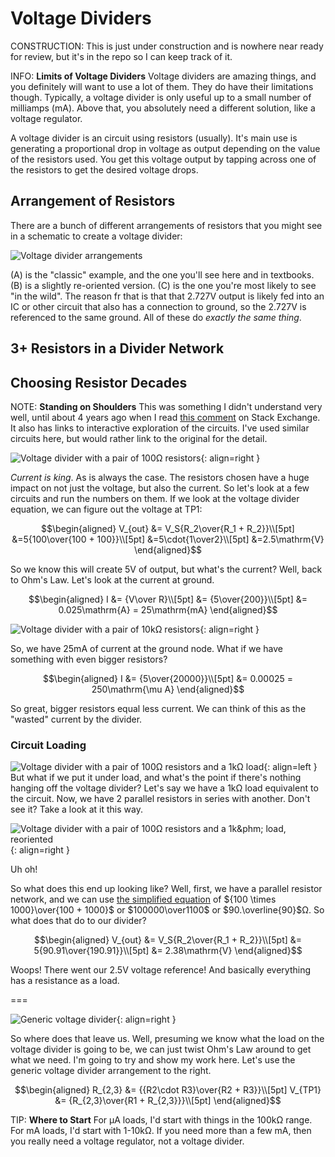 # Voltage Dividers

CONSTRUCTION: This is just under construction and is nowhere near ready
for review, but it's in the repo so I can keep track of it.

INFO: **Limits of Voltage Dividers** Voltage dividers are amazing
things, and you definitely will want to use a lot of them. They do have
their limitations though. Typically, a voltage divider is only useful
up to a small number of milliamps (mA). Above that, you absolutely need
a different solution, like a voltage regulator.

A voltage divider is an circuit using resistors (usually). It's main use
is generating a proportional drop in voltage as output depending on the
value of the resistors used. You get this voltage output by tapping
across one of the resistors to get the desired voltage drops.

## Arrangement of Resistors

There are a bunch of different arrangements of resistors that you might
see in a schematic to create a voltage divider:

![Voltage divider
arrangements](../img/schematic-voltage-divider-arrangements.png)

(A) is the "classic" example, and the one you'll see here and in
textbooks. (B) is a slightly re-oriented version. (C) is the one you're
most likely to see "in the wild". The reason fr that is that that 2.727V
output is likely fed into an IC or other circuit that also has a
connection to ground, so the 2.727V is referenced to the same ground.
All of these do _exactly the same thing_. 

## 3+ Resistors in a Divider Network

## Choosing Resistor Decades

NOTE: **Standing on Shoulders** This was something I didn't understand
very well, until about 4 years ago when I read [this
comment](https://electronics.stackexchange.com/a/28903) on Stack Exchange.
It also has links to interactive exploration of the circuits. I've used
similar circuits here, but would rather link to the original for the
detail. 

![Voltage divider with a pair of 100&ohm;
resistors](../img/schematic-voltage-divider-100ohm.png){: align=right }

_Current is king_. As is always the case. The resistors chosen have a
huge impact on not just the voltage, but also the current. So let's look
at a few circuits and run the numbers on them. If we look at the
voltage divider equation, we can figure out the voltage at TP1:

$$\begin{aligned}
V_{out} &= V_S{R_2\over{R_1 + R_2}}\\[5pt]
&=5{100\over{100 + 100}}\\[5pt]
&=5\cdot{1\over2}\\[5pt]
&=2.5\mathrm{V}
\end{aligned}$$

So we know this will create 5V of output, but what's the current? Well,
back to Ohm's Law. Let's look at the current at ground.

$$\begin{aligned}
I &= {V\over R}\\[5pt]
&= {5\over{200}}\\[5pt]
&= 0.025\mathrm{A} = 25\mathrm{mA}
\end{aligned}$$

![Voltage divider with a pair of 10k&ohm;
resistors](../img/schematic-voltage-divider-10kohm.png){: align=right }

So, we have 25mA of current at the ground node. What if we have
something with even bigger resistors? 

$$\begin{aligned}
I &= {5\over{20000}}\\[5pt]
&= 0.00025 = 250\mathrm{\mu A}
\end{aligned}$$

So great, bigger resistors equal less current. We can think of this as
the "wasted" current by the divider.

### Circuit Loading

![Voltage divider with a pair of 100&ohm; resistors and a 1k&ohm;
load](../img/schematic-voltage-divider-100ohm-loaded.png){: align=left }  But what if we
put it
under load, and what's the point if there's nothing hanging off the
voltage divider?  Let's say we have a 1k&ohm; load equivalent to the
circuit. Now, we have 2 parallel resistors in series with another. Don't
see it? Take a look at it this way.

![Voltage divider with a pair of 100&ohm; resistors and a 1k&phm; load,
reoriented](../img/schematic-voltage-divider-100ohm-loaded-parallel.png){: align=right }

Uh oh! 

So what does this end up looking like? Well, first, we have a parallel
resistor network, and we can use [the simplified
equation](fundamentals.md#series-and-parallel-circuits) of ${100 \times
1000}\over{100 + 1000}$ or $100000\over1100$ or $90.\overline{90}$&ohm;.
So what does that do to our divider?

$$\begin{aligned}
V_{out} &= V_S{R_2\over{R_1 + R_2}}\\[5pt]
&= 5{90.91\over{190.91}}\\[5pt]
&= 2.38\mathrm{V}
\end{aligned}$$

Woops! There went our 2.5V voltage reference! And basically everything
has a resistance as a load. 

===

![Generic voltage
divider](../img/schematic-voltage-divider-generic.png){: align=right }

So where does that leave us. Well, presuming we know what the load on
the voltage divider is going to be, we can just twist Ohm's Law around
to get what we need. I'm going to try and show my work here. Let's use
the generic voltage divider arrangement to the right.

$$\begin{aligned}
R_{2,3} &= {{R2\cdot R3}\over{R2 + R3}}\\[5pt]
V_{TP1} &= {R_{2,3}\over{R1 + R_{2,3}}}\\[5pt]
\end{aligned}$$

TIP: **Where to Start** For &micro;A loads, I'd start with things in the
100k&ohm; range. For mA loads, I'd start with 1-10k&ohm;. If you need
more than a few mA, then you really need a voltage regulator, not
a voltage divider.